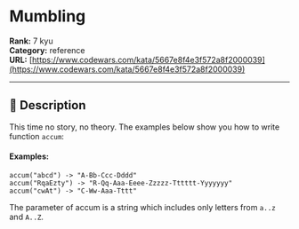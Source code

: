 # Mumbling

**Rank:** 7 kyu  
**Category:** reference  
**URL:** [https://www.codewars.com/kata/5667e8f4e3f572a8f2000039](https://www.codewars.com/kata/5667e8f4e3f572a8f2000039)

---

## 📝 Description

This time no story, no theory. The examples below show you how to write function `accum`:

#### Examples:
```
accum("abcd") -> "A-Bb-Ccc-Dddd"
accum("RqaEzty") -> "R-Qq-Aaa-Eeee-Zzzzz-Tttttt-Yyyyyyy"
accum("cwAt") -> "C-Ww-Aaa-Tttt"
```

The parameter of accum is a string which includes only letters from `a..z` and `A..Z`.
